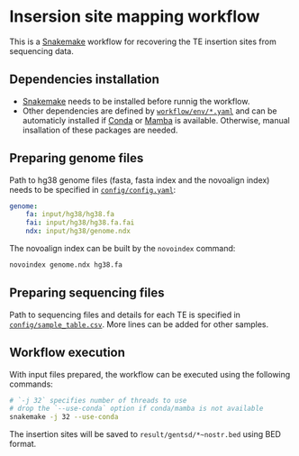 # Insersion site mapping workflow

This is a [Snakemake](https://github.com/snakemake/snakemake) workflow for recovering the TE insertion sites from sequencing data.

## Dependencies installation

- [Snakemake](https://github.com/snakemake/snakemake) needs to be installed before runnig the workflow.
- Other dependencies are defined by [`workflow/env/*.yaml`](workflow/env/) and can be automaticly installed if [Conda](https://github.com/conda/conda) or [Mamba](https://github.com/mamba-org/mamba) is available. Otherwise, manual insallation of these packages are needed. 

## Preparing genome files

Path to hg38 genome files (fasta, fasta index and the novoalign index) needs to be specified in [`config/config.yaml`](config/config.yaml):

```yaml
genome:
    fa: input/hg38/hg38.fa
    fai: input/hg38/hg38.fa.fai
    ndx: input/hg38/genome.ndx
```

The novoalign index can be built by the `novoindex` command:

```bash
novoindex genome.ndx hg38.fa
```

## Preparing sequencing files

Path to sequencing files and details for each TE is specified in [`config/sample_table.csv`](config/sample_table.csv). More lines can be added for other samples.

## Workflow execution

With input files prepared, the workflow can be executed using the following commands:

```bash
# `-j 32` specifies number of threads to use
# drop the `--use-conda` option if conda/mamba is not available
snakemake -j 32 --use-conda
```

The insertion sites will be saved to `result/gentsd/*~nostr.bed` using BED format.
